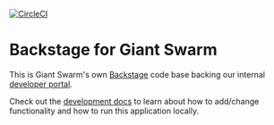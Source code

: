[![CircleCI](https://dl.circleci.com/status-badge/img/gh/giantswarm/backstage/tree/main.svg?style=svg&circle-token=726512c4b8bf303eb5e8cbc8bb1f2f395c039e6d)](https://dl.circleci.com/status-badge/redirect/gh/giantswarm/backstage/tree/main)

# Backstage for Giant Swarm

This is Giant Swarm's own [Backstage](https://backstage.io/) code base backing our internal [developer portal](https://devportal.giantswarm.io/).

Check out the [development docs](docs/development.md) to learn about how to add/change functionality and how to run this application locally.
